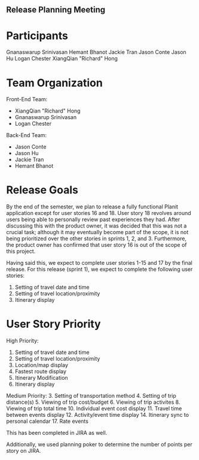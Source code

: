 ## Release Planning Meeting

# Participants

Gnanaswarup Srinivasan
Hemant Bhanot
Jackie Tran
Jason Conte
Jason Hu
Logan Chester
XiangQian "Richard" Hong

# Team Organization

Front-End Team:
- XiangQian "Richard" Hong
- Gnanaswarup Srinivasan
- Logan Chester

Back-End Team:
- Jason Conte
- Jason Hu
- Jackie Tran
- Hemant Bhanot

# Release Goals

By the end of the semester, we plan to release a fully functional Planit application except for user stories 16 and 18. User story 18 revolves around users being able to personally review past experiences they had. After discussing this with the product owner, it was decided that this was not a crucial task; although it may eventually become part of the scope, it is not being prioritized over the other stories in sprints 1, 2, and 3. Furthermore, the product owner has confirmed that user story 16 is out of the scope of this project.

Having said this, we expect to complete user stories 1-15 and 17 by the final release. For this release (sprint 1), we expect to complete the following user stories:

1. Setting of travel date and time
2. Setting of travel location/proximity
15. Itinerary display

# User Story Priority

High Priority:
1. Setting of travel date and time
2. Setting of travel location/proximity
7. Location/map display
9. Fastest route display
13. Itinerary Modification
15. Itinerary display

Medium Priority:
3. Setting of transportation method
4. Setting of trip distance(s)
5. Viewing of trip cost/budget
6. Viewing of trip activites
8. Viewing of trip total time
10. Individual event cost display
11. Travel time between events display
12. Activity/event time display
14. Itinerary sync to personal calendar
17. Rate events

This has been completed in JIRA as well.

Additionally, we used planning poker to determine the number of points per story on JIRA.
